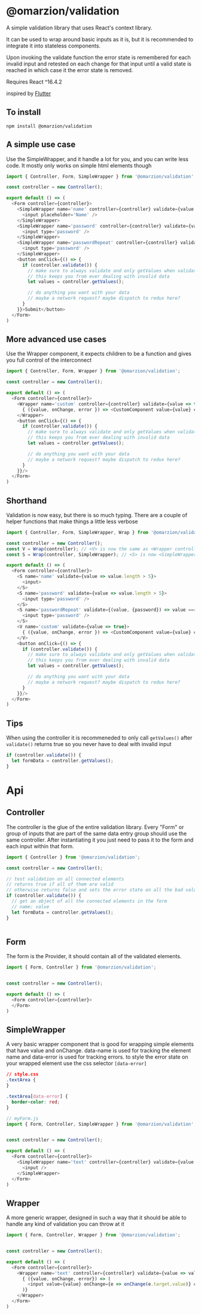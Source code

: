 # @omarzion/validation

A simple validation library that uses React's context library.

It can be used to wrap around basic inputs as it is, but it is recommended to integrate it into stateless components.

Upon invoking the validate function the error state is remembered for each invalid input and retested on each change for that input until a valid state is reached in which case it the error state is removed.

Requires React ^16.4.2

inspired by [Flutter](https://flutter.io)


## To install
```cli
npm install @omarzion/validation
```

## A simple use case
Use the SimpleWrapper, and it handle a lot for you, and you can write less code. It mostly only works on simple html elements though
```js
import { Controller, Form, SimpleWrapper } from '@omarzion/validation';

const controller = new Controller();

export default () => (
  <Form controller={controller}>
    <SimpleWrapper name='name' controller={controller} validate={value => value.length > 5}>
      <input placeholder='Name' />
    </SimpleWrapper>
    <SimpleWrapper name='password' controller={controller} validate={value => value.length > 5}>
      <input type='password' />
    </SimpleWrapper>
    <SimpleWrapper name='passwordRepeat' controller={controller} validate={(value, {password}) => value === password}>
      <input type='password' />
    </SimpleWrapper>
    <button onClick={() => {
      if (controller.validate()) {
        // make sure to always validate and only getValues when validate returns true
        // this keeps you from ever dealing with invalid data
        let values = controller.getValues();

        // do anything you want with your data
        // maybe a network request? maybe dispatch to redux here?
      }
    }}>Submit</button>
  </Form>
)
```

## More advanced use cases
Use the Wrapper component, it expects children to be a function and gives you full control of the interconnect
```js
import { Controller, Form, Wrapper } from '@omarzion/validation';

const controller = new Controller();

export default () => (
  <Form controller={controller}>
    <Wrapper name='custom' controller={controller} validate={value => true}>
      { ({value, onChange, error }) => <CustomComponent value={value} customAction={onChange} tip={error ? 'oops' : 'all good'} />}
    </Wrapper>
    <button onClick={() => {
      if (controller.validate()) {
        // make sure to always validate and only getValues when validate returns true
        // this keeps you from ever dealing with invalid data
        let values = controller.getValues();

        // do anything you want with your data
        // maybe a network request? maybe dispatch to redux here?
      }
    }}/>
  </Form>
)
```

## Shorthand
Validation is now easy, but there is so much typing.  There are a couple of helper functions that make things a little less verbose
```js
import { Controller, Form, SimpleWrapper, Wrap } from '@omarzion/validation';

const controller = new Controller();
const V = Wrap(controller); // <V> is now the same as <Wrapper controller={controller} />
const S = Wrap(controller, SimpleWrapper); // <S> is now <SimpleWrapper controller={controller} />

export default () => (
  <Form controller={controller}>
    <S name='name' validate={value => value.length > 5}>
      <input>
    </S>
    <S name='password' validate={value => value.length > 5}>
      <input type='password' />
    </S>
    <S name='passwordRepeat' validate={(value, {password}) => value === password}>
      <input type='password' />
    </S>
    <V name='custom' validate={value => true}>
      { ({value, onChange, error }) => <CustomComponent value={value} customAction={onChange} tip={error ? 'oops' : 'all good'} />}
    </V>
    <button onClick={() => {
      if (controller.validate()) {
        // make sure to always validate and only getValues when validate returns true
        // this keeps you from ever dealing with invalid data
        let values = controller.getValues();

        // do anything you want with your data
        // maybe a network request? maybe dispatch to redux here?
      }
    }}/>
  </Form>
)
```

## Tips
When using the controller it is recommeneded to only call `getValues()` after `validate()` returns true so you never have to deal with invalid input
```js
if (controller.validate()) {
  let formData = controller.getValues();
}
```

# Api

## Controller
The controller is the glue of the entire validation library.  Every "Form" or group of inputs that are part of the same data entry group should use the same controller.  After instantiating it you just need to pass it to the form and each input within that form.
```js
import { Controller } from '@omarzion/validation';

const controller = new Controller();

// test validation on all connected elements
// returns true if all of them are valid
// otherwise returns false and sets the error state on all the bad values
if (controller.validate()) {
  // get an object of all the connected elements in the form
  // name: value
  let formData = controller.getValues();
}



```

## Form
The form is the Provider, it should contain all of the validated elements.
```js
import { Form, Controller } from '@omarzion/validation';


const controller = new Controller();

export default () => (
  <Form controller={controller}>
  </Form>
)
```

## SimpleWrapper
A very basic wrapper component that is good for wrapping simple elements that have value and onChange.
data-name is used for tracking the element name and data-error is used for tracking errors.  to style the error state on your wrapped element use the css selector `[data-error]`
```css
// style.css
.textArea {
}

.textArea[data-error] {
  border-color: red; 
}
```

```js
// myForm.js
import { Form, Controller, SimpleWrapper } from '@omarzion/validation';


const controller = new Controller();

export default () => (
  <Form controller={controller}>
    <SimpleWrapper name='text' controller={controller} validate={value => value.length > 10}>
      <input />
    </SimpleWrapper>
  </Form>
)
```

## Wrapper
A more generic wrapper, designed in such a way that it should be able to handle any kind of validation you can throw at it
```js
import { Form, Controller, Wrapper } from '@omarzion/validation';


const controller = new Controller();

export default () => (
  <Form controller={controller}>
    <Wrapper name='text' controller={controller} validate={value => value.length > 10}>
      { ({value, onChange, error}) => (
        <input value={value} onChange={e => onChange(e.target.value)} className={`input ${ error ? 'error' : ''}`} />
      )}
    </Wrapper>
  </Form>
)
```